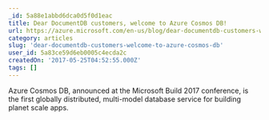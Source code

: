 ```yaml
---
_id: 5a88e1abbd6dca0d5f0d1eac
title: Dear DocumentDB customers, welcome to Azure Cosmos DB!
url: https://azure.microsoft.com/en-us/blog/dear-documentdb-customers-welcome-to-azure-cosmos-db/
category: articles
slug: 'dear-documentdb-customers-welcome-to-azure-cosmos-db'
user_id: 5a83ce59d6eb0005c4ecda2c
createdOn: '2017-05-25T04:52:55.000Z'
tags: []
---
```


Azure Cosmos DB, announced at the Microsoft Build 2017 conference, is the first globally distributed, multi-model database service for building planet scale apps. 
